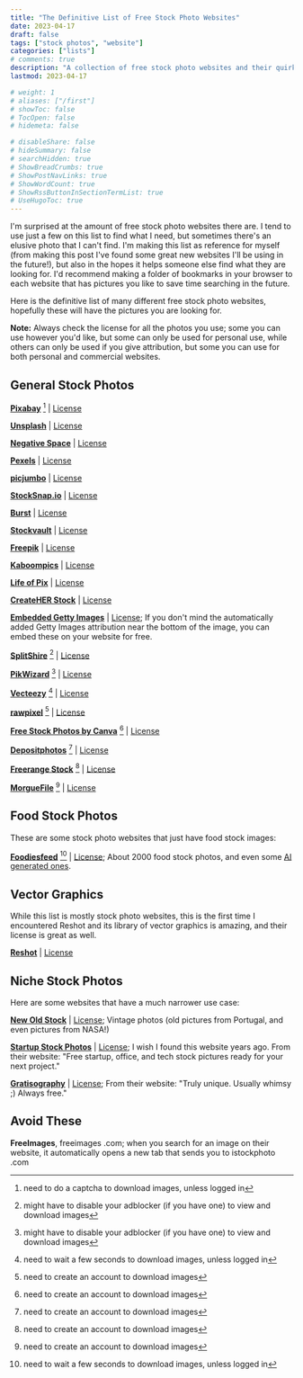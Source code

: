 ```yaml
---
title: "The Definitive List of Free Stock Photo Websites"
date: 2023-04-17
draft: false
tags: ["stock photos", "website"]
categories: ["lists"]
# comments: true
description: "A collection of free stock photo websites and their quirks and photo licenses."
lastmod: 2023-04-17

# weight: 1
# aliases: ["/first"]
# showToc: false
# TocOpen: false
# hidemeta: false

# disableShare: false
# hideSummary: false
# searchHidden: true
# ShowBreadCrumbs: true
# ShowPostNavLinks: true
# ShowWordCount: true
# ShowRssButtonInSectionTermList: true
# UseHugoToc: true
---
```


I'm surprised at the amount of free stock photo websites there are. I tend to use just a few on this list to find what I need, but sometimes there's an elusive photo that I can't find. I'm making this list as reference for myself (from making this post I've found some great new websites I'll be using in the future!), but also in the hopes it helps someone else find what they are looking for. I'd recommend making a folder of bookmarks in your browser to each website that has pictures you like to save time searching in the future.

Here is the definitive list of many different free stock photo websites, hopefully these will have the pictures you are looking for.

**Note:** Always check the license for all the photos you use; some you can use however you'd like, but some can only be used for personal use, while others can only be used if you give attribution, but some you can use for both personal and commercial websites.

## General Stock Photos

**[Pixabay](https://pixabay.com/)** [^3] | [License](https://pixabay.com/service/license-summary/)

**[Unsplash](https://unsplash.com/)** | [License](https://unsplash.com/license)

**[Negative Space](https://negativespace.co/)** | [License](https://negativespace.co/license/)

**[Pexels](https://www.pexels.com/)** | [License](https://www.pexels.com/license/)

**[picjumbo](https://picjumbo.com/)** | [License](https://picjumbo.com/faq-and-terms/)

**[StockSnap.io](https://stocksnap.io/)** | [License](https://stocksnap.io/license)

**[Burst](https://burst.shopify.com/)** | [License](https://burst.shopify.com/legal/terms)

**[Stockvault](https://www.stockvault.net/free-photos/)** | [License](https://www.stockvault.net/terms-of-use)

**[Freepik](https://www.freepik.com/)** | [License](https://www.freepikcompany.com/legal#nav-freepik-license)

**[Kaboompics](https://kaboompics.com/)** | [License](https://kaboompics.com/page/license-and-faq)

**[Life of Pix](https://www.lifeofpix.com/)** | [License](https://www.lifeofpix.com/about/)

**[CreateHER Stock](https://createherstock.com/free-stock-photos/)** | [License](https://createherstock.com/usage-licensing/)

**[Embedded Getty Images](https://www.gettyimages.ca/resources/embed)** | [License](https://www.gettyimages.ca/eula); If you don't mind the automatically added Getty Images attribution near the bottom of the image, you can embed these on your website for free.

**[SplitShire](https://www.splitshire.com/)** [^2] | [License](https://www.splitshire.com/licence/)

**[PikWizard](https://pikwizard.com/)** [^2] | [License](https://pikwizard.com/standard-license/)

**[Vecteezy](https://www.vecteezy.com/free-photos)** [^4] | [License](https://www.vecteezy.com/licensing-agreement)

**[rawpixel](https://www.rawpixel.com/)** [^1] | [License](https://www.rawpixel.com/services/licenses)

**[Free Stock Photos by Canva](https://www.canva.com/photos/free/)** [^1] | [License](https://www.canva.com/policies/content-license-agreement/)

**[Depositphotos](https://depositphotos.com/free-images.html)** [^1] | [License](https://depositphotos.com/license.html)

**[Freerange Stock](https://freerangestock.com/)** [^1] | [License](https://freerangestock.com/licensing.php)

**[MorgueFile](https://morguefile.com/)** [^1] | [License](https://morguefile.com/license)


## Food Stock Photos

These are some stock photo websites that just have food stock images:

**[Foodiesfeed](https://www.foodiesfeed.com/)** [^4] | [License](https://www.foodiesfeed.com/license/); About 2000 food stock photos, and even some [AI generated ones](https://www.foodiesfeed.com/tag/ai/).

## Vector Graphics

While this list is mostly stock photo websites, this is the first time I encountered Reshot and its library of vector graphics is amazing, and their license is great as well.

**[Reshot](https://www.reshot.com/)** | [License](https://www.reshot.com/license/)

## Niche Stock Photos

Here are some websites that have a much narrower use case:

**[New Old Stock](https://nos.twnsnd.co/)** | [License](https://nos.twnsnd.co/rights-and-usage); Vintage photos (old pictures from Portugal, and even pictures from NASA!)

**[Startup Stock Photos](https://startupstockphotos.com/)** | [License](https://startupstockphotos.com/about/); I wish I found this website years ago. From their website: "Free startup, office, and tech stock pictures ready for your next project."

**[Gratisography](https://gratisography.com/)** | [License](https://gratisography.com/license/); From their website: "Truly unique. Usually whimsy ;) Always free."

## Avoid These

**FreeImages**, freeimages .com; when you search for an image on their website, it automatically opens a new tab that sends you to istockphoto .com


[^3]: need to do a captcha to download images, unless logged in
[^2]: might have to disable your adblocker (if you have one) to view and download images
[^4]: need to wait a few seconds to download images, unless logged in
[^1]: need to create an account to download images